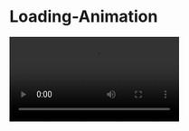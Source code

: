 # Loading-Animation
<video src="https://user-images.githubusercontent.com/83089714/183792859-b5bbb607-6c15-4c1a-a7c5-69e8add44bf8.gif" ></video>
